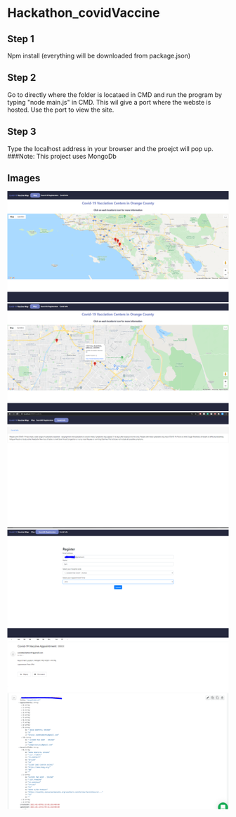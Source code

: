 # Hackathon_covidVaccine
## Step 1 
Npm install (everything will be downloaded from package.json)
## Step 2
Go to directly where the folder is locataed in CMD and run the program by typing "node main.js" in CMD.
This wil give a port where the webste is hosted. Use the port to view the site.
## Step 3
Type the localhost address in your browser and the proejct will pop up.
###Note:
This project uses MongoDb
## Images
![Screenshot 1](/c1.PNG)
![Screenshot 2](/c2.PNG)
![Screenshot 3](/c3.PNG)
![Screenshot 4](/c4.PNG)
![Screenshot 5](/c5.PNG)
![Screenshot 6](/c6.PNG)

